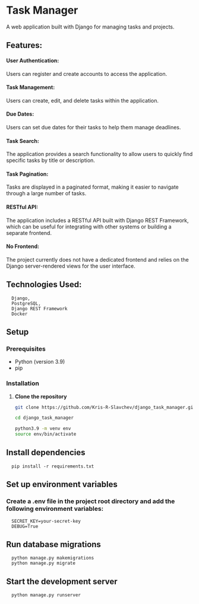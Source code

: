 # Task Manager

A web application built with Django for managing tasks and projects.

## Features:

#### User Authentication:
Users can register and create accounts to access the application.
#### Task Management:
Users can create, edit, and delete tasks within the application.

#### Due Dates:
Users can set due dates for their tasks to help them manage deadlines.
#### Task Search:
The application provides a search functionality to allow users to quickly find specific tasks by title or description.
#### Task Pagination:
Tasks are displayed in a paginated format, making it easier to navigate through a large number of tasks.

#### RESTful API: 
The application includes a RESTful API built with Django REST Framework, which can be useful for integrating with other systems or building a separate frontend.
#### No Frontend:
The project currently does not have a dedicated frontend and relies on the Django server-rendered views for the user interface.

## Technologies Used:

      Django,
      PostgreSQL, 
      Django REST Framework
      Docker

## Setup

### Prerequisites

- Python (version 3.9)
- pip

### Installation

1. **Clone the repository**

   ```bash
   git clone https://github.com/Kris-R-Slavchev/django_task_manager.git

   cd django_task_manager

   python3.9 -m venv env
   source env/bin/activate
   
## Install dependencies

      pip install -r requirements.txt
   

## Set up environment variables

### Create a .env file in the project root directory and add the following environment variables:

      SECRET_KEY=your-secret-key
      DEBUG=True

## Run database migrations
      python manage.py makemigrations
      python manage.py migrate

## Start the development server

      python manage.py runserver
